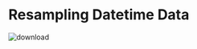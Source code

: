 # Resampling Datetime Data
 
![download](https://github.com/tjbingamon/Resampling-Datetime-Data/assets/127987424/b6f690df-13bc-4c1b-af19-6c292a24a489)
